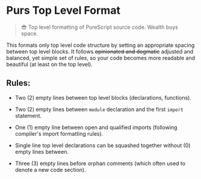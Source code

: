 # Purs Top Level Format

> 😎 Top level formatting of PureScript source code. Wealth buys space.

This formats only top level code structure by setting an appropriate spacing between top level blocks. It follows ~~opinionated and dogmatic~~ adjusted and balanced, yet simple set of rules, so your code becomes more readable and beautiful (at least on the top level).


## Rules:

- Two (2) empty lines between top level blocks (declarations, functions).

- Two (2) empty lines between `module` declaration and the first `import` statement.

- One (1) empty line between open and qualified imports (following compiler's import formatting rules).

- Single line top level declarations can be squashed together without (0) empty lines between.

- Three (3) empty lines before orphan comments (which often used to denote a new code section).
